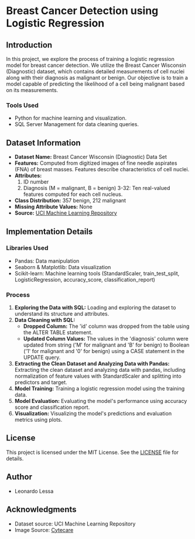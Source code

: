 # Breast Cancer Detection using Logistic Regression

## Introduction

In this project, we explore the process of training a logistic regression model for breast cancer detection. We utilize the Breast Cancer Wisconsin (Diagnostic) dataset, which contains detailed measurements of cell nuclei along with their diagnosis as malignant or benign. Our objective is to train a model capable of predicting the likelihood of a cell being malignant based on its measurements.

### Tools Used
- Python for machine learning and visualization.
- SQL Server Management for data cleaning queries.

## Dataset Information

- **Dataset Name:** Breast Cancer Wisconsin (Diagnostic) Data Set
- **Features:** Computed from digitized images of fine needle aspirates (FNA) of breast masses. Features describe characteristics of cell nuclei.
- **Attributes:**
  1. ID number
  2. Diagnosis (M = malignant, B = benign)
  3-32: Ten real-valued features computed for each cell nucleus.
- **Class Distribution:** 357 benign, 212 malignant
- **Missing Attribute Values:** None
- **Source:** [UCI Machine Learning Repository](https://archive.ics.uci.edu/ml/datasets/Breast+Cancer+Wisconsin+%28Diagnostic%29)

## Implementation Details

### Libraries Used
- Pandas: Data manipulation
- Seaborn & Matplotlib: Data visualization
- Scikit-learn: Machine learning tools (StandardScaler, train_test_split, LogisticRegression, accuracy_score, classification_report)

### Process
1. **Exploring the Data with SQL:** Loading and exploring the dataset to understand its structure and attributes.
2. **Data Cleaning with SQL:**
    - **Dropped Column:** The 'id' column was dropped from the table using the ALTER TABLE statement.
    - **Updated Column Values:** The values in the 'diagnosis' column were updated from string ('M' for malignant and 'B' for benign) to Boolean ('1' for malignant and '0' for benign) using a CASE statement in the UPDATE query.
3. **Extracting the Clean Dataset and Analyzing Data with Pandas:** Extracting the clean dataset and analyzing data with pandas, including normalization of feature values with StandardScaler and splitting into predictors and target.
4. **Model Training:** Training a logistic regression model using the training data.
5. **Model Evaluation:** Evaluating the model's performance using accuracy score and classification report.
6. **Visualization:** Visualizing the model's predictions and evaluation metrics using plots.


## License
This project is licensed under the MIT License. See the [LICENSE](LICENSE) file for details.

## Author
- Leonardo Lessa

## Acknowledgments
- Dataset source: UCI Machine Learning Repository
- Image Source: [Cytecare](https://cytecare.com/wp-content/uploads/2020/06/breast-cancer-detection.jpg)

